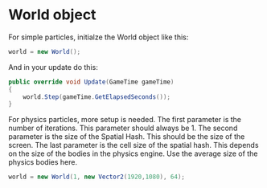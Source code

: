 # World object

For simple particles, initialze the World object like this:

```C#
world = new World();
```

And in your update do this:

```C#
public override void Update(GameTime gameTime)
{
    world.Step(gameTime.GetElapsedSeconds());
}
```


For physics particles,  more setup is needed. The first parameter is the number of iterations.
This parameter should always be 1. The second parameter is the size of the Spatial Hash.
This should be the size of the screen. The last parameter is the cell size of the spatial hash.
This depends on the size of the bodies in the physics engine. Use the average size of the 
physics bodies here.

```C#
world = new World(1, new Vector2(1920,1080), 64);
```
